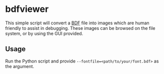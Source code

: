 # bdfviewer

This simple script will convert a [BDF](https://adobe-type-tools.github.io/font-tech-notes/pdfs/5005.BDF_Spec.pdf) file
into images which are human friendly to assist in debugging. These images can be browsed on the file system, or by using
the GUI provided.

## Usage
Run the Python script and provide `--fontfile=<path/to/your/font.bdf>` as the argument.
